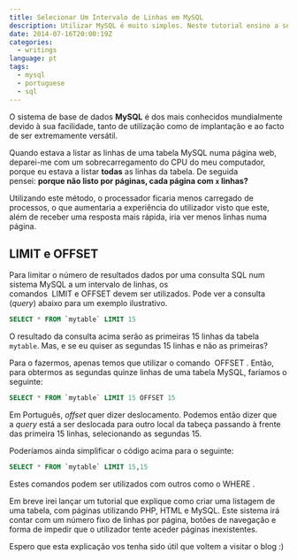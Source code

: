 ```yaml
---
title: Selecionar Um Intervalo de Linhas em MySQL
description: Utilizar MySQL é muito simples. Neste tutorial ensino a selecionar apenas um intervalo de linhas em MySQL.
date: 2014-07-16T20:00:19Z
categories:
  - writings
language: pt
tags:
  - mysql
  - portuguese
  - sql
---
```


O sistema de base de dados **MySQL** é dos mais conhecidos mundialmente devido à sua facilidade, tanto de utilização como de implantação e ao facto de ser extremamente versátil.

<!--more-->

Quando estava a listar as linhas de uma tabela MySQL numa página web, deparei-me com um sobrecarregamento do CPU do meu computador, porque eu estava a listar **todas** as linhas da tabela. De seguida pensei: **porque não listo por páginas, cada página com `x` linhas?**

Utilizando este método, o processador ficaria menos carregado de processos, o que aumentaria a experiência do utilizador visto que este, além de receber uma resposta mais rápida, iria ver menos linhas numa página.

## LIMIT e OFFSET

Para limitar o número de resultados dados por uma consulta SQL num sistema MySQL a um intervalo de linhas, os comandos  LIMIT e OFFSET devem ser utilizados. Pode ver a consulta (*query*) abaixo para um exemplo ilustrativo.

```sql
SELECT * FROM `mytable` LIMIT 15
```

O resultado da consulta acima serão as primeiras 15 linhas da tabela `mytable`. Mas, e se eu quiser as segundas 15 linhas e não as primeiras?

Para o fazermos, apenas temos que utilizar o comando  OFFSET . Então, para obtermos as segundas quinze linhas de uma tabela MySQL, faríamos o seguinte:

```sql
SELECT * FROM `mytable` LIMIT 15 OFFSET 15
```

Em Português, *offset* quer dizer deslocamento. Podemos então dizer que a *query* está a ser deslocada para outro local da tabeça passando à frente das primeira 15 linhas, selecionando as segundas 15.

Poderíamos ainda simplificar o código acima para o seguinte:

```sql
SELECT * FROM `mytable` LIMIT 15,15
```

Estes comandos podem ser utilizados com outros como o WHERE .

Em breve irei lançar um tutorial que explique como criar uma listagem de uma tabela, com páginas utilizando PHP, HTML e MySQL. Este sistema irá contar com um número fixo de linhas por página, botões de navegação e forma de impedir que o utilizador tente aceder páginas inexistentes.

Espero que esta explicação vos tenha sido útil que voltem a visitar o blog :)
